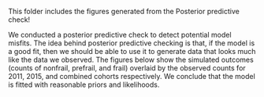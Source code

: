 This folder includes the figures generated from the Posterior predictive check!

We conducted a posterior predictive check to detect potential model misfits. The idea behind posterior predictive checking is that, if the model is a good fit, then we should be able to use it to generate data that looks much like the data we observed. The figures below show the simulated outcomes (counts of nonfrail, prefrail, and frail) overlaid by the observed counts for 2011, 2015, and combined cohorts respectively. We conclude that the model is fitted with reasonable priors and likelihoods. 
